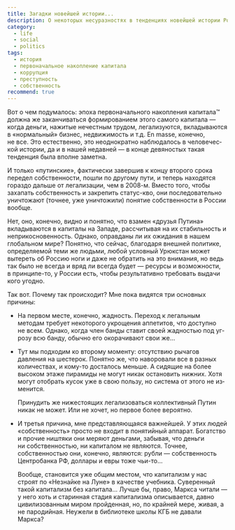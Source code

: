 ```yaml
---
title: Загадки новейшей истории...
description: О некоторых несуразностях в тенденциях новейшей истории России
category:
  - life
  - social
  - politics
tags:
  - история
  - первоначальное накопление капитала
  - коррупция
  - преступность
  - собственность
recommend: true
---
```

Вот о чем подумалось: эпоха первоначального накопления капитала™ дол­ж­на же заканчиваться формированием этого
самого ка­пи­та­ла — когда деньги, нажитые нечестным трудом, легализуются, вкладываются в «нор­маль­ный» бизнес,
недвижимость и т.д. En mas­se, конечно, не все. Это естественно, это неоднократно наблюдалось в че­ло­ве­чес­кой
истории, да и в на­шей не­дав­ней — в кон­це девяностых такая тенденция была вполне заметна.

И только «путинские», фактически завершив к кон­цу второго срока передел собственности, пошли по дру­го­му пути,
и теперь находятся гораздо дальше от ле­га­ли­за­ции, чем в 2008-м. Вместо того, чтобы захапать собственность и закрепить
ста­тус-кво, они последовательно уничтожают (точнее, уже уничтожили) понятие собственности в Рос­сии вообще.

Нет, оно, конечно, видно и понятно, что взамен «друзья Путина» вкладываются в ка­пи­та­лы на За­па­де, рассчитывая
на их стабильность и неприкосновенность. Однако, оп­рав­да­ны ли их ожидания в на­шем глобальном мире? Понятно,
что сейчас, благодаря внешней политике, определяемой те­ми же людьми, любой условный Урюкстан может вытереть
об Рос­сию ноги и даже не об­ра­тить на это внимания, но ведь так было не все­гда и вряд ли всегда бу­дет — ресурсы
и возможности, в прин­ци­пе-то, у Рос­сии есть, чтобы результативно требовать выдачи кого угодно.

Так вот. Почему так происходит? Мне пока видятся три основных причины:

- На первом месте, конечно, жадность. Переход к ле­галь­ным методам требует некоторого укрощения аппетитов, что
  доступно не всем. Однако, когда член банды ставит своей жадностью под уг­ро­зу всю банду, обычно его окорачивают свои же...

- Тут мы подходим ко вто­ро­му моменту: отсутствию рычагов давления на шес­те­рок. По­нят­но же, что наворовали все в раз­ных
  количествах, и кому-то досталось меньше. А сидящие на бо­лее высоком этаже пирамиды не мо­гут никак остановить нижних.
  Хотя могут отобрать кусок уже в свою пользу, но система от это­го не из­ме­нит­ся.

  При­ну­дить же нижестоящих легализоваться коллективный Путин никак не мо­жет. Или не хо­чет, но первое более вероятно.

- И третья причина, мне представляющаяся важнейшей. У этих людей «собственность» просто не вхо­дит в по­ня­тий­ный аппарат.
  Богатство и прочие ништяки они меряют деньгами, забывая, что деньги ни соб­с­т­вен­но­с­тью, ни ка­пи­та­лом не яв­ля­ют­ся. Точнее,
  собственностью они, конечно, являются: руб­ли — собственность Цен­т­ро­бан­ка РФ, доллары и евры тоже чьи-то...

  Вообще, становится уже общим местом, что капитализм у нас строят по «Не­знай­ке на Лу­не» в ка­чес­т­ве учебника. Суверенный
  такой капитализм без ка­пи­та­ла... Луч­ше бы, право, Маркса чи­та­ли — у не­го хоть и старинная стадия капитализма описывается,
  давно цивилизованным миром пройденная, но, по край­ней мере, живая, а не па­ро­дий­ная. Неужели в биб­ли­о­те­ке школы КГБ не да­ва­ли Маркса?
